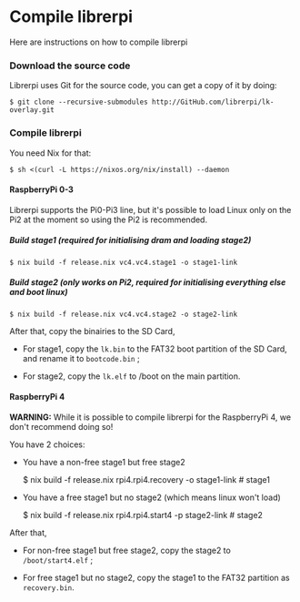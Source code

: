 Compile librerpi
================

Here are instructions on how to compile librerpi

### Download the source code

Librerpi uses Git for the source code, you can get a copy of it by
doing:

    $ git clone --recursive-submodules http://GitHub.com/librerpi/lk-overlay.git
            

### Compile librerpi

You need Nix for that:

    $ sh <(curl -L https://nixos.org/nix/install) --daemon
            

#### RaspberryPi 0-3

Librerpi supports the Pi0-Pi3 line, but it's possible to load Linux only
on the Pi2 at the moment so using the Pi2 is recommended.

##### Build stage1 (required for initialising dram and loading stage2)

    $ nix build -f release.nix vc4.vc4.stage1 -o stage1-link
            

##### Build stage2 (only works on Pi2, required for initialising everything else and boot linux)

    $ nix build -f release.nix vc4.vc4.stage2 -o stage2-link
            

After that, copy the binairies to the SD Card,

- For stage1, copy the `lk.bin` to the FAT32 boot partition of the SD
Card, and rename it to `bootcode.bin` ;

- For stage2, copy the `lk.elf` to /boot on the main partition.

#### RaspberryPi 4

**WARNING:** While it is possible to compile librerpi for the
RaspberryPi 4, we don't recommend doing so!

You have 2 choices:

- You have a non-free stage1 but free stage2


	$ nix build -f release.nix rpi4.rpi4.recovery -o stage1-link # stage1


- You have a free stage1 but no stage2 (which means linux won't load)


	$ nix build -f release.nix rpi4.rpi4.start4 -p stage2-link # stage2


After that,

- For non-free stage1 but free stage2, copy the stage2 to `/boot/start4.elf` ;

- For free stage1 but no stage2, copy the stage1 to the FAT32 partition as 
`recovery.bin`.



